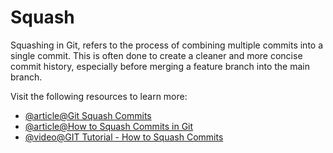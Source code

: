 # Squash

Squashing in Git, refers to the process of combining multiple commits into a single commit. This is often done to create a cleaner and more concise commit history, especially before merging a feature branch into the main branch.

Visit the following resources to learn more:

- [@article@Git Squash Commits](https://www.freecodecamp.org/news/git-squash-commits/)
- [@article@How to Squash Commits in Git](https://medium.com/iosnesia/how-to-squash-commits-in-git-e73a41248211)
- [@video@GIT Tutorial - How to Squash Commits](https://youtu.be/viY1BbKZhSI?si=kORsEzQvCRFGauQa)